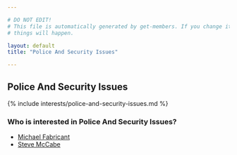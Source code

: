 ```yaml
---

# DO NOT EDIT!
# This file is automatically generated by get-members. If you change it, bad
# things will happen.

layout: default
title: "Police And Security Issues"

---
```


## Police And Security Issues

{% include interests/police-and-security-issues.md %}

### Who is interested in Police And Security Issues?


* [Michael Fabricant](/members/michael-fabricant.html)
* [Steve McCabe](/members/steve-mccabe.html)
